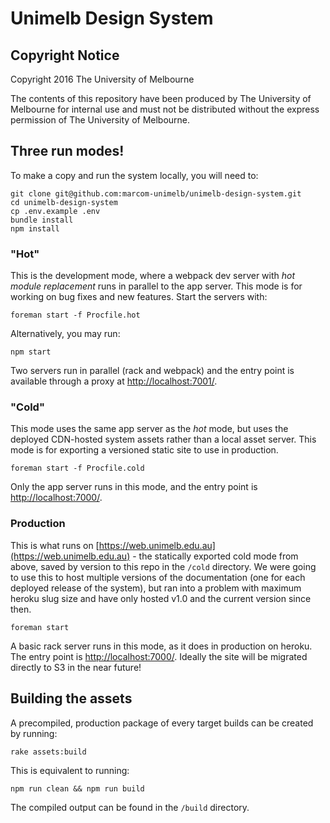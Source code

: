 # Unimelb Design System

## Copyright Notice
Copyright 2016 The University of Melbourne

The contents of this repository have been produced by The University of Melbourne for internal use and must not be distributed without the express permission of The University of Melbourne.

## Three run modes!

To make a copy and run the system locally, you will need to:

    git clone git@github.com:marcom-unimelb/unimelb-design-system.git
    cd unimelb-design-system
    cp .env.example .env
    bundle install
    npm install

### "Hot"

This is the development mode, where a webpack dev server with *hot module replacement* runs in parallel to the app server. This mode is for working on bug fixes and new features. Start the servers with:

    foreman start -f Procfile.hot

Alternatively, you may run:

    npm start

Two servers run in parallel (rack and webpack) and the entry point is available through a proxy at [http://localhost:7001/](http://localhost:7001/).

### "Cold"

This mode uses the same app server as the *hot* mode, but uses the deployed CDN-hosted system assets rather than a local asset server. This mode is for exporting a versioned static site to use in production.

    foreman start -f Procfile.cold

Only the app server runs in this mode, and the entry point is [http://localhost:7000/](http://localhost:7000/).

### Production

This is what runs on [https://web.unimelb.edu.au](https://web.unimelb.edu.au) - the statically exported cold mode from above, saved by version to this repo in the `/cold` directory. We were going to use this to host multiple versions of the documentation (one for each deployed release of the system), but ran into a problem with maximum heroku slug size and have only hosted v1.0 and the current version since then.

    foreman start

A basic rack server runs in this mode, as it does in production on heroku. The entry point is [http://localhost:7000/](http://localhost:7000/). Ideally the site will be migrated directly to S3 in the near future!

## Building the assets

A precompiled, production package of every target builds can be created by running:

    rake assets:build

This is equivalent to running:

    npm run clean && npm run build

The compiled output can be found in the `/build` directory.
